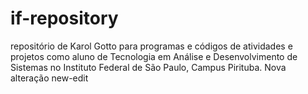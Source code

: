 # if-repository
repositório de Karol Gotto para programas e códigos de atividades e projetos como aluno de Tecnologia em Análise e Desenvolvimento de Sistemas no Instituto Federal de São Paulo, Campus Pirituba.
Nova alteração
new-edit
